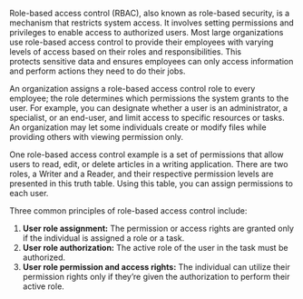 Role-based access control (RBAC), also known as role-based security, is a mechanism that restricts system access. It involves setting permissions and privileges to enable access to authorized users. Most large organizations use role-based access control to provide their employees with varying levels of access based on their roles and responsibilities. This protects sensitive data and ensures employees can only access information and perform actions they need to do their jobs.

An organization assigns a role-based access control role to every employee; the role determines which permissions the system grants to the user. For example, you can designate whether a user is an administrator, a specialist, or an end-user, and limit access to specific resources or tasks. An organization may let some individuals create or modify files while providing others with viewing permission only.

One role-based access control example is a set of permissions that allow users to read, edit, or delete articles in a writing application. There are two roles, a Writer and a Reader, and their respective permission levels are presented in this truth table. Using this table, you can assign permissions to each user.

Three common principles of role-based access control include:

1. **User role assignment:** The permission or access rights are granted only if the individual is assigned a role or a task.
2. **User role authorization:** The active role of the user in the task must be authorized.
3. **User role permission and access rights:** The individual can utilize their permission rights only if they’re given the authorization to perform their active role.
